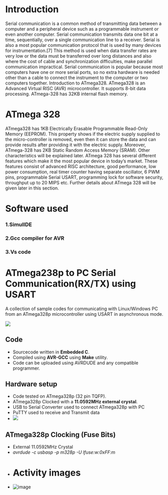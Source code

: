 # Introduction
Serial communication is a common method of transmitting data between a computer
and a peripheral device such as a programmable instrument or even another computer.
Serial communication transmits data one bit at a time, sequentially, over a single
communication line to a receiver. Serial is also a most popular communication protocol
that is used by many devices for instrumentation.[7] This method is used when data
transfer rates are very low or the data must be transferred over long distances and also 
where the cost of cable and synchronization difficulties, make parallel communication
impractical. Serial communication is popular because most computers have one or more
serial ports, so no extra hardware is needed other than a cable to connect the instrument
to the computer or two computers together.
Introduction to ATmega328. ATmega328 is an Advanced Virtual RISC (AVR) microcontroller. It supports 8-bit data processing. ATmega-328 has 32KB internal flash memory.

# ATmega 328
ATmega328 has 1KB Electrically Erasable Programmable Read-Only Memory (EEPROM). This property shows if the electric supply supplied to the micro-controller is removed, even then it can store the data and can provide results after providing it with the electric supply. Moreover, ATmega-328 has 2KB Static Random Access Memory (SRAM). Other characteristics will be explained later. ATmega 328 has several different features which make it the most popular device in today’s market. These features consist of advanced RISC architecture, good performance, low power consumption, real timer counter having separate oscillator, 6 PWM pins, programmable Serial USART, programming lock for software security, throughput up to 20 MIPS etc. Further details about ATmega 328 will be given later in this section.

# Software used
### 1.SimullDE
### 2.Gcc compiler for AVR
### 3.Vs code

# ATmega238p to PC Serial Communication(RX/TX) using USART  

A collection of sample codes for communicating with Linux/Windows PC from an ATmega328p microcontroller using USART in asynchronous mode.

<img src = "https://www.xanthium.in/sites/default/files/site-images/atmega328p-usart-tutorial/atmega328p-pc-serial-communication-tutorial.jpg"/>

## Code

- Sourcecode written in **Embedded C**. 
- Compiled using **AVR-GCC** using **Make** utility.
- Code can be uploaded using AVRDUDE and any compatible programmer.

## Hardware setup

- Code tested on ATmega328p (32 pin TQFP).
- ATmega328p Clocked with a **11.0592MHz external crystal**.
- USB to Serial Converter used to connect ATmega328p with PC 
- PuTTY used to receive and Transmit data
- <img src = "https://www.xanthium.in/sites/default/files/site-images/atmega328p-usart-tutorial/atmega328p-serial-communication-pc.jpg"/>

## ATmega328p Clocking (Fuse Bits)
- External 11.0592MHz Crystal
- *avrdude -c usbasp -p m328p -U lfuse:w:0xFF:m*
- # Activity images
- ![image](https://user-images.githubusercontent.com/94265667/144376425-ec264d37-a523-4c5c-8ea3-c166bab5f53b.png)


